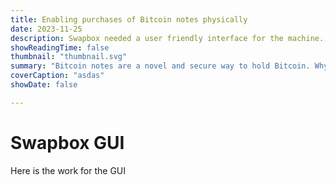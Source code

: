 ```yaml
---
title: Enabling purchases of Bitcoin notes physically
date: 2023-11-25
description: Swapbox needed a user friendly interface for the machine. \
showReadingTime: false
thumbnail: "thumbnail.svg"
summary: "Bitcoin notes are a novel and secure way to hold Bitcoin. Why not make the experience even better by acquiring them in person?"
coverCaption: "asdas"
showDate: false

---
```


# Swapbox GUI
 Here is the work for the GUI
